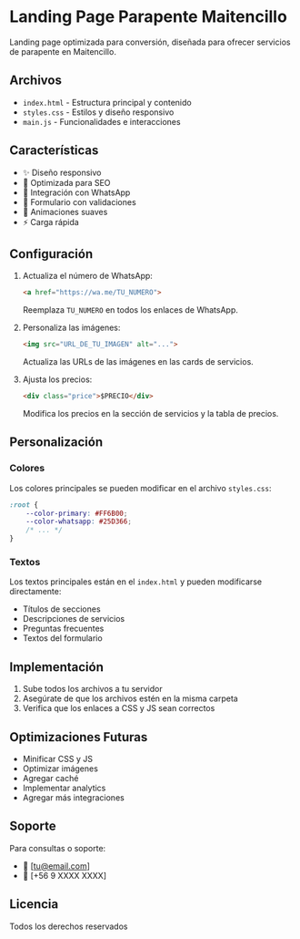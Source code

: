
# Landing Page Parapente Maitencillo

Landing page optimizada para conversión, diseñada para ofrecer servicios de parapente en Maitencillo.

## Archivos
- `index.html` - Estructura principal y contenido
- `styles.css` - Estilos y diseño responsivo
- `main.js` - Funcionalidades e interacciones

## Características
- ✨ Diseño responsivo
- 🚀 Optimizada para SEO
- 📱 Integración con WhatsApp
- 🔄 Formulario con validaciones
- 💫 Animaciones suaves
- ⚡ Carga rápida

## Configuración
1. Actualiza el número de WhatsApp:
   ```html
   <a href="https://wa.me/TU_NUMERO">
   ```
   Reemplaza `TU_NUMERO` en todos los enlaces de WhatsApp.

2. Personaliza las imágenes:
   ```html
   <img src="URL_DE_TU_IMAGEN" alt="...">
   ```
   Actualiza las URLs de las imágenes en las cards de servicios.

3. Ajusta los precios:
   ```html
   <div class="price">$PRECIO</div>
   ```
   Modifica los precios en la sección de servicios y la tabla de precios.

## Personalización
### Colores
Los colores principales se pueden modificar en el archivo `styles.css`:
```css
:root {
    --color-primary: #FF6B00;
    --color-whatsapp: #25D366;
    /* ... */
}
```

### Textos
Los textos principales están en el `index.html` y pueden modificarse directamente:
- Títulos de secciones
- Descripciones de servicios
- Preguntas frecuentes
- Textos del formulario

## Implementación
1. Sube todos los archivos a tu servidor
2. Asegúrate de que los archivos estén en la misma carpeta
3. Verifica que los enlaces a CSS y JS sean correctos

## Optimizaciones Futuras
- Minificar CSS y JS
- Optimizar imágenes
- Agregar caché
- Implementar analytics
- Agregar más integraciones

## Soporte
Para consultas o soporte:
- 📧 [tu@email.com]
- 📱 [+56 9 XXXX XXXX]

## Licencia
Todos los derechos reservados
